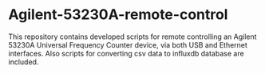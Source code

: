 # Agilent-53230A-remote-control
This repository contains developed scripts for remote controlling an Agilent 53230A Universal Frequency Counter device, via both USB and Ethernet interfaces.
Also scripts for converting csv data to influxdb database are included.
